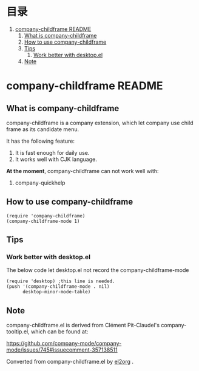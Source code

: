 
# &#30446;&#24405;

1.  [company-childframe README](#org3ce19e1)
    1.  [What is company-childframe](#orgff8d689)
    2.  [How to use company-childframe](#orgf75576c)
    3.  [Tips](#org4da50bd)
        1.  [Work better with desktop.el](#org0eaba34)
    4.  [Note](#orgd2315ed)


<a id="org3ce19e1"></a>

# company-childframe README


<a id="orgff8d689"></a>

## What is company-childframe

company-childframe is a company extension, which let company use
child frame as its candidate menu.

It has the following feature:

1.  It is fast enough for daily use.
2.  It works well with CJK language.

**At the moment**, company-childframe can not work well with:

1.  company-quickhelp


<a id="orgf75576c"></a>

## How to use company-childframe

    (require 'company-childframe)
    (company-childframe-mode 1)


<a id="org4da50bd"></a>

## Tips


<a id="org0eaba34"></a>

### Work better with desktop.el

The below code let desktop.el not record the company-childframe-mode

    (require 'desktop) ;this line is needed.
    (push '(company-childframe-mode . nil)
          desktop-minor-mode-table)


<a id="orgd2315ed"></a>

## Note

company-childframe.el is derived from Clément Pit-Claudel's
company-tooltip.el, which can be found at:

<https://github.com/company-mode/company-mode/issues/745#issuecomment-357138511>



Converted from company-childframe.el by [el2org](https://github.com/tumashu/el2org) .